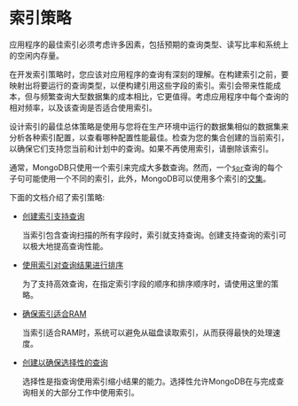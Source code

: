 # 索引策略

应用程序的最佳索引必须考虑许多因素，包括预期的查询类型、读写比率和系统上的空闲内存量。

在开发索引策略时，您应该对应用程序的查询有深刻的理解。在构建索引之前，要映射出将要运行的查询类型，以便构建引用这些字段的索引。索引会带来性能成本，但与频繁查询大型数据集的成本相比，它更值得。考虑应用程序中每个查询的相对频率，以及该查询是否适合使用索引。

设计索引的最佳总体策略是使用与您将在生产环境中运行的数据集相似的数据集来分析各种索引配置，以查看哪种配置性能最佳。检查为您的集合创建的当前索引，以确保它们支持您当前和计划中的查询。如果不再使用索引，请删除该索引。

通常，MongoDB只使用一个索引来完成大多数查询。然而，一个[`$or`](https://docs.mongodb.com/master/reference/operator/query/or/#op._S_or)查询的每个子句可能使用一个不同的索引，此外，MongoDB可以使用多个索引的[交集](https://docs.mongodb.com/master/core/index-intersection/)。

下面的文档介绍了索引策略:

* [创建索引支持查询](create-indexes-to-support-your-queries.md)

  当索引包含查询扫描的所有字段时，索引就支持查询。创建支持查询的索引可以极大地提高查询性能。

* [使用索引对查询结果进行排序](use-indexes-to-sort-query-results.md)

  为了支持高效查询，在指定索引字段的顺序和排序顺序时，请使用这里的策略。

* [确保索引适合RAM](ensure-indexes-fit-in-ram.md)

  当索引适合RAM时，系统可以避免从磁盘读取索引，从而获得最快的处理速度。

* [创建以确保选择性的查询](create-queries-that-ensure-selectivity.md)

  选择性是指查询使用索引缩小结果的能力。选择性允许MongoDB在与完成查询相关的大部分工作中使用索引。

